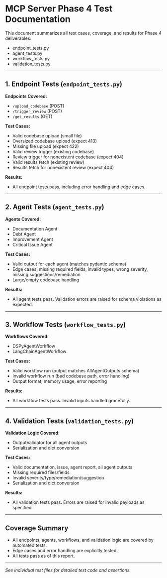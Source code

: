 # MCP Server Phase 4 Test Documentation

This document summarizes all test cases, coverage, and results for Phase 4 deliverables:
- endpoint_tests.py
- agent_tests.py
- workflow_tests.py
- validation_tests.py

---

## 1. Endpoint Tests (`endpoint_tests.py`)

**Endpoints Covered:**
- `/upload_codebase` (POST)
- `/trigger_review` (POST)
- `/get_results` (GET)

**Test Cases:**
- Valid codebase upload (small file)
- Oversized codebase upload (expect 413)
- Missing file upload (expect 422)
- Valid review trigger (existing codebase)
- Review trigger for nonexistent codebase (expect 404)
- Valid results fetch (existing review)
- Results fetch for nonexistent review (expect 404)

**Results:**
- All endpoint tests pass, including error handling and edge cases.

---

## 2. Agent Tests (`agent_tests.py`)

**Agents Covered:**
- Documentation Agent
- Debt Agent
- Improvement Agent
- Critical Issue Agent

**Test Cases:**
- Valid output for each agent (matches pydantic schema)
- Edge cases: missing required fields, invalid types, wrong severity, missing suggestions/remediation
- Large/empty codebase handling

**Results:**
- All agent tests pass. Validation errors are raised for schema violations as expected.

---

## 3. Workflow Tests (`workflow_tests.py`)

**Workflows Covered:**
- DSPyAgentWorkflow
- LangChainAgentWorkflow

**Test Cases:**
- Valid workflow run (output matches AllAgentOutputs schema)
- Invalid workflow run (bad codebase path, error handling)
- Output format, memory usage, error reporting

**Results:**
- All workflow tests pass. Invalid inputs handled gracefully.

---

## 4. Validation Tests (`validation_tests.py`)

**Validation Logic Covered:**
- OutputValidator for all agent outputs
- Serialization and dict conversion

**Test Cases:**
- Valid documentation, issue, agent report, all agent outputs
- Missing required files/fields
- Invalid severity/type/remediation/suggestion
- Serialization and dict conversion

**Results:**
- All validation tests pass. Errors are raised for invalid payloads as specified.

---

## Coverage Summary
- All endpoints, agents, workflows, and validation logic are covered by automated tests.
- Edge cases and error handling are explicitly tested.
- All tests pass as of this report.

---

*See individual test files for detailed test code and assertions.*
